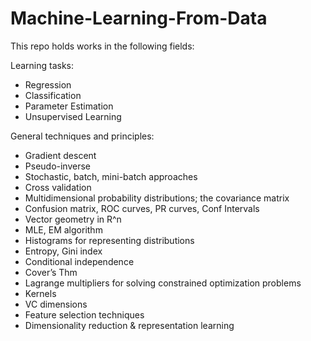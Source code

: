 # Machine-Learning-From-Data

This repo holds works in the following fields:

Learning tasks:
- Regression
- Classification
- Parameter Estimation
- Unsupervised Learning

General techniques and principles:
- Gradient descent
- Pseudo-inverse
- Stochastic, batch, mini-batch approaches
- Cross validation
- Multidimensional probability distributions; the covariance matrix
- Confusion matrix, ROC curves, PR curves, Conf Intervals
- Vector geometry in R^n
- MLE, EM algorithm
- Histograms for representing distributions
- Entropy, Gini index
- Conditional independence
- Cover’s Thm
- Lagrange multipliers for solving constrained optimization problems
- Kernels
- VC dimensions
- Feature selection techniques
- Dimensionality reduction & representation learning
